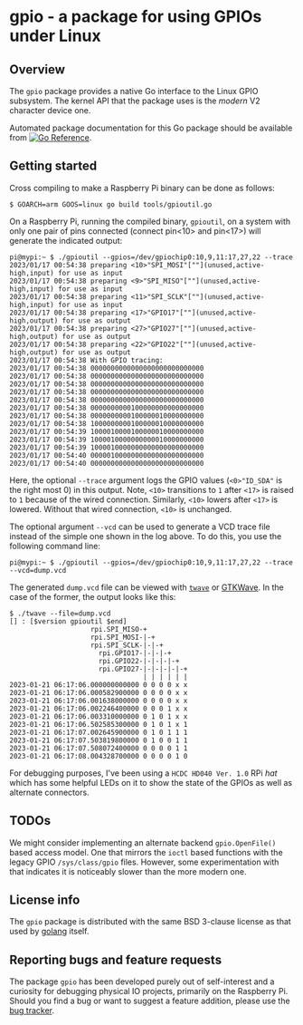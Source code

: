 # gpio - a package for using GPIOs under Linux

## Overview

The `gpio` package provides a native Go interface to the Linux GPIO
subsystem. The kernel API that the package uses is the _modern_ V2
character device one.

Automated package documentation for this Go package should be
available from [![Go
Reference](https://pkg.go.dev/badge/zappem.net/pub/io/gpio.svg)](https://pkg.go.dev/zappem.net/pub/io/gpio).

## Getting started

Cross compiling to make a Raspberry Pi binary can be done as follows:
```
$ GOARCH=arm GOOS=linux go build tools/gpioutil.go
```

On a Raspberry Pi, running the compiled binary, `gpioutil`, on a
system with only one pair of pins connected (connect pin<10> and
pin<17>) will generate the indicated output:

```
pi@mypi:~ $ ./gpioutil --gpios=/dev/gpiochip0:10,9,11:17,27,22 --trace
2023/01/17 00:54:38 preparing <10>"SPI_MOSI"[""](unused,active-high,input) for use as input
2023/01/17 00:54:38 preparing <9>"SPI_MISO"[""](unused,active-high,input) for use as input
2023/01/17 00:54:38 preparing <11>"SPI_SCLK"[""](unused,active-high,input) for use as input
2023/01/17 00:54:38 preparing <17>"GPIO17"[""](unused,active-high,output) for use as output
2023/01/17 00:54:38 preparing <27>"GPIO27"[""](unused,active-high,output) for use as output
2023/01/17 00:54:38 preparing <22>"GPIO22"[""](unused,active-high,output) for use as output
2023/01/17 00:54:38 With GPIO tracing:
2023/01/17 00:54:38 0000000000000000000000000000
2023/01/17 00:54:38 0000000000000000000000000000
2023/01/17 00:54:38 0000000000000000000000000000
2023/01/17 00:54:38 0000000000000000000000000000
2023/01/17 00:54:38 0000000000000000000000000000
2023/01/17 00:54:38 0000000000100000000000000000
2023/01/17 00:54:38 0000000000100000010000000000
2023/01/17 00:54:38 1000000000100000010000000000
2023/01/17 00:54:39 1000010000100000010000000000
2023/01/17 00:54:39 1000010000000000010000000000
2023/01/17 00:54:39 1000010000000000000000000000
2023/01/17 00:54:40 0000010000000000000000000000
2023/01/17 00:54:40 0000000000000000000000000000
```

Here, the optional `--trace` argument logs the GPIO values
(`<0>"ID_SDA"` is the right most 0) in this output. Note, `<10>`
transitions to `1` after `<17>` is raised to `1` because of the wired
connection. Similarly, `<10>` lowers after `<17>` is lowered. Without
that wired connection, `<10>` is unchanged.

The optional argument `--vcd` can be used to generate a VCD trace file
instead of the simple one shown in the log above. To do this, you use
the following command line:

```
pi@mypi:~ $ ./gpioutil --gpios=/dev/gpiochip0:10,9,11:17,27,22 --trace --vcd=dump.vcd
```

The generated `dump.vcd` file can be viewed with
[`twave`](https://github.com/tinkerator/twave) or
[GTKWave](https://gtkwave.sourceforge.net/). In the case of the
former, the output looks like this:

```
$ ./twave --file=dump.vcd
[] : [$version gpioutil $end]
                    rpi.SPI_MISO-+
                    rpi.SPI_MOSI-|-+
                    rpi.SPI_SCLK-|-|-+
                      rpi.GPIO17-|-|-|-+
                      rpi.GPIO22-|-|-|-|-+
                      rpi.GPIO27-|-|-|-|-|-+
                                 | | | | | |
2023-01-21 06:17:06.000000000000 0 0 0 0 x x
2023-01-21 06:17:06.000582900000 0 0 0 0 x x
2023-01-21 06:17:06.001638000000 0 0 0 0 x x
2023-01-21 06:17:06.002246400000 0 0 0 1 x x
2023-01-21 06:17:06.003310000000 0 1 0 1 x x
2023-01-21 06:17:06.502585300000 0 1 0 1 x 1
2023-01-21 06:17:07.002645900000 0 1 0 1 1 1
2023-01-21 06:17:07.503819800000 0 1 0 0 1 1
2023-01-21 06:17:07.508072400000 0 0 0 0 1 1
2023-01-21 06:17:08.004328700000 0 0 0 0 1 0
```

For debugging purposes, I've been using a `HCDC HD040 Ver. 1.0` RPi
_hat_ which has some helpful LEDs on it to show the state of the
GPIOs as well as alternate connectors.

## TODOs

We might consider implementing an alternate backend `gpio.OpenFile()`
based access model. One that mirrors the `ioctl` based functions with
the legacy GPIO `/sys/class/gpio` files. However, some experimentation
with that indicates it is noticeably slower than the more modern one.

## License info

The `gpio` package is distributed with the same BSD 3-clause license
as that used by [golang](https://golang.org/LICENSE) itself.

## Reporting bugs and feature requests

The package `gpio` has been developed purely out of self-interest and
a curiosity for debugging physical IO projects, primarily on the
Raspberry Pi. Should you find a bug or want to suggest a feature
addition, please use the [bug
tracker](https://github.com/tinkerator/gpio/issues).

